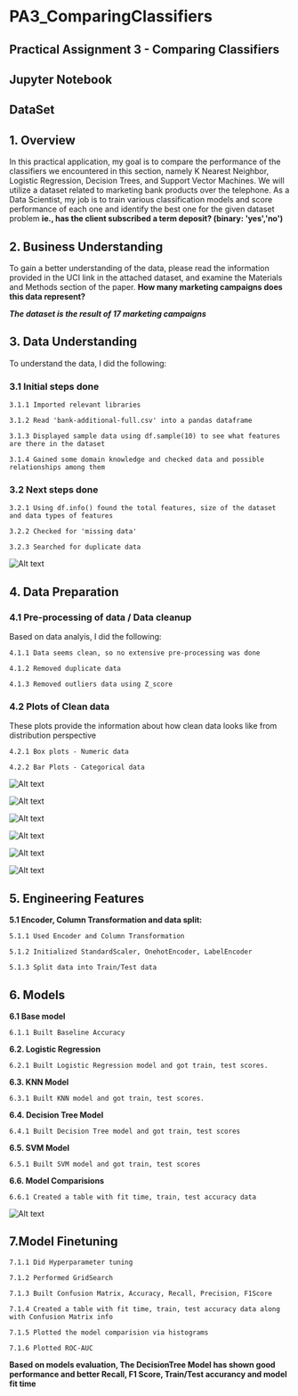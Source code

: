 # PA3_ComparingClassifiers
## Practical Assignment 3 - Comparing Classifiers

## Jupyter Notebook


## DataSet



## 1. Overview
In this practical application, my goal is to compare the performance of the classifiers we encountered in this section, namely K Nearest Neighbor, Logistic Regression, Decision Trees, and Support Vector Machines. We will utilize a dataset related to marketing bank products over the telephone. As a Data Scientist, my job is to train various classification models and score performance of each one and identify the best one for the given dataset problem **ie., has the client subscribed a term deposit? (binary: 'yes','no')**

## 2. Business Understanding
To gain a better understanding of the data, please read the information provided in the UCI link in the attached dataset, and examine the Materials and Methods section of the paper. **How many marketing campaigns does this data represent?**
  
   _**The dataset is the result of 17 marketing campaigns**_

## 3. Data Understanding
To understand the data, I did the following:

  ### 3.1 Initial steps done
    
    3.1.1 Imported relevant libraries 
    
    3.1.2 Read 'bank-additional-full.csv' into a pandas dataframe
    
    3.1.3 Displayed sample data using df.sample(10) to see what features are there in the dataset
    
    3.1.4 Gained some domain knowledge and checked data and possible relationships among them
  
  ### 3.2 Next steps done
  
    3.2.1 Using df.info() found the total features, size of the dataset and data types of features
    
    3.2.2 Checked for 'missing data'
    
    3.2.3 Searched for duplicate data
    
  ![Alt text]()

## 4. Data Preparation

### 4.1 Pre-processing of data / Data cleanup
  Based on data analyis, I did the following:

    4.1.1 Data seems clean, so no extensive pre-processing was done

    4.1.2 Removed duplicate data
    
    4.1.3 Removed outliers data using Z_score
       
### 4.2 Plots of Clean data
  These plots provide the information about how clean data looks like from distribution perspective
  
    4.2.1 Box plots - Numeric data
    
    4.2.2 Bar Plots - Categorical data

![Alt text]()

![Alt text]()

![Alt text]()

![Alt text]()

![Alt text]()

![Alt text]()

## 5. Engineering Features

**5.1 Encoder, Column Transformation and data split:**

    5.1.1 Used Encoder and Column Transformation
    
    5.1.2 Initialized StandardScaler, OnehotEncoder, LabelEncoder
    
    5.1.3 Split data into Train/Test data

## 6. Models

**6.1 Base model**

    6.1.1 Built Baseline Accuracy

**6.2. Logistic Regression**
    
    6.2.1 Built Logistic Regression model and got train, test scores.
    
**6.3. KNN Model**
    
    6.3.1 Built KNN model and got train, test scores.

**6.4. Decision Tree Model**
    
    6.4.1 Built Decision Tree model and got train, test scores

**6.5. SVM Model**
    
    6.5.1 Built SVM model and got train, test scores

**6.6. Model Comparisions**
    
    6.6.1 Created a table with fit time, train, test accuracy data
    
![Alt text]()

## 7.Model Finetuning
    
    7.1.1 Did Hyperparameter tuning
    
    7.1.2 Performed GridSearch
    
    7.1.3 Built Confusion Matrix, Accuracy, Recall, Precision, F1Score
    
    7.1.4 Created a table with fit time, train, test accuracy data along with Confusion Matrix info
    
    7.1.5 Plotted the model comparision via histograms
    
    7.1.6 Plotted ROC-AUC
    
**Based on models evaluation, The DecisionTree Model has shown good performance and better Recall, F1 Score, Train/Test accurancy and model fit time**




